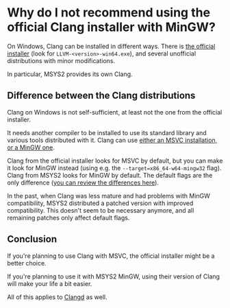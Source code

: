# Why do I not recommend using the official Clang installer with MinGW?

On Windows, Clang can be installed in different ways. There is [the official installer](https://github.com/llvm/llvm-project/releases) (look for `LLVM-<version>-win64.exe`), and several unofficial distributions with minor modifications.

In particular, MSYS2 provides its own Clang.

## Difference between the Clang distributions

Clang on Windows is not self-sufficient, at least not the one from the official installer.

It needs another compiler to be installed to use its standard library and various tools distributed with it. Clang can use [either an MSVC installation, or a MinGW one](/why_mingw.md).

Clang from the official installer looks for MSVC by default, but you can make it look for MinGW instead (using e.g. the `--target=x86_64-w64-mingw32` flag). Clang from MSYS2 looks for MinGW by default. The default flags are the only difference ([you can review the differences here](https://github.com/msys2/MINGW-packages/tree/master/mingw-w64-llvm)).

In the past, when Clang was less mature and had problems with MinGW compatibility, MSYS2 distributed a patched version with improved compatibility. This doesn't seem to be necessary anymore, and all remaining patches only affect default flags.

## Conclusion

If you're planning to use Clang with MSVC, the official installer might be a better choice.

If you're planning to use it with MSYS2 MinGW, using their version of Clang will make your life a bit easier.

All of this applies to [Clangd](/configuring_code_completion_win.md) as well.
